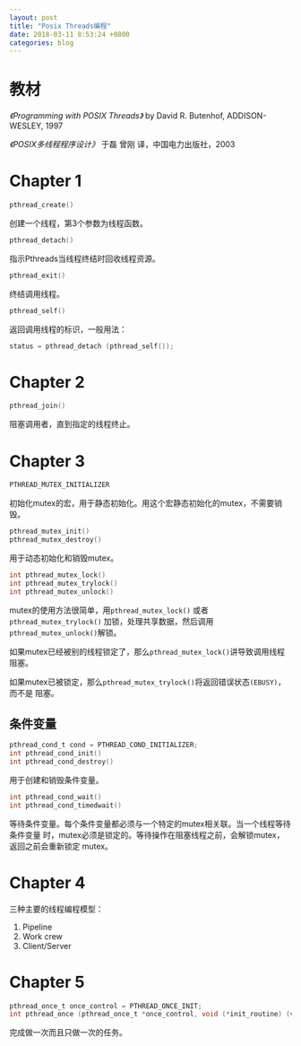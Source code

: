 ```yaml
---
layout: post
title: "Posix Threads编程"
date: 2018-03-11 8:53:24 +0800
categories: blog
---
```

# 教材
*《Programming with POSIX Threads》* by David R. Butenhof, ADDISON-WESLEY, 1997

*《POSIX多线程程序设计》* 于磊 曾刚 译，中国电力出版社，2003

# Chapter 1
```c
pthread_create()
```
创建一个线程，第3个参数为线程函数。
```c
pthread_detach()
```
指示Pthreads当线程终结时回收线程资源。
```c
pthread_exit()
```
终结调用线程。
```c
pthread_self()
```
返回调用线程的标识，一般用法：
```c
status = pthread_detach (pthread_self());
```

# Chapter 2
```c
pthread_join()
```
阻塞调用者，直到指定的线程终止。

# Chapter 3
```c
PTHREAD_MUTEX_INITIALIZER
```
初始化mutex的宏，用于静态初始化。用这个宏静态初始化的mutex，不需要销毁。
```c
pthread_mutex_init()
pthread_mutex_destroy()
```
用于动态初始化和销毁mutex。

```c
int pthread_mutex_lock()
int pthread_mutex_trylock()
int pthread_mutex_unlock()
```
mutex的使用方法很简单，用`pthread_mutex_lock()` 或者 `pthread_mutex_trylock()`
加锁，处理共享数据，然后调用`pthread_mutex_unlock()`解锁。

如果mutex已经被别的线程锁定了，那么`pthread_mutex_lock()`讲导致调用线程阻塞。

如果mutex已被锁定，那么`pthread_mutex_trylock()`将返回错误状态`(EBUSY)`，而不是
阻塞。

## 条件变量
```C
pthread_cond_t cond = PTHREAD_COND_INITIALIZER;
int pthread_cond_init()
int pthread_cond_destroy()
```
用于创建和销毁条件变量。

```C
int pthread_cond_wait()
int pthread_cond_timedwait()
```
等待条件变量。每个条件变量都必须与一个特定的mutex相关联。当一个线程等待条件变量
时，mutex必须是锁定的。等待操作在阻塞线程之前，会解锁mutex，返回之前会重新锁定
mutex。

# Chapter 4
三种主要的线程编程模型：
  1. Pipeline
  2. Work crew
  3. Client/Server

# Chapter 5
```C
pthread_once_t once_control = PTHREAD_ONCE_INIT;
int pthread_once (pthread_once_t *once_control, void (*init_routine) (void));
```
完成做一次而且只做一次的任务。

